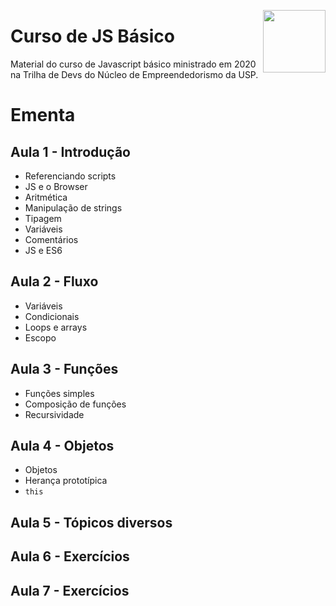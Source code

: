 [<img align="right" src="http://www.inoa.com.br/resources/logo_email_sig.png" width="100" />](http://inoa.com.br/) 

# Curso de JS Básico 

Material do curso de Javascript básico ministrado em 2020 na Trilha de Devs do Núcleo de Empreendedorismo da USP.

# Ementa

## Aula 1 - Introdução
- Referenciando scripts
- JS e o Browser
- Aritmética
- Manipulação de strings
- Tipagem
- Variáveis
- Comentários
- JS e ES6

## Aula 2 - Fluxo
- Variáveis
- Condicionais
- Loops e arrays
- Escopo

## Aula 3 - Funções
- Funções simples
- Composição de funções
- Recursividade

## Aula 4 - Objetos
- Objetos
- Herança prototípica
- `this`

## Aula 5 - Tópicos diversos 

## Aula 6 - Exercícios

## Aula 7 - Exercícios
